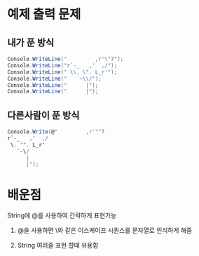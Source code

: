 # 예제 출력 문제

## 내가 푼 방식
``` cs
Console.WriteLine("         ,r'\"7");
Console.WriteLine("r`-_   ,'  ,/");
Console.WriteLine(" \\. \". L_r'");
Console.WriteLine("   `~\\/");
Console.WriteLine("      |");
Console.WriteLine("      |");
```

## 다른사람이 푼 방식
``` cs
Console.Write(@"         ,r'""7
r`-_   ,'  ,/
 \. "". L_r'
   `~\/
      |
      |");
```

# 배운점
String에 @를 사용하여 간략하게 표현가능
 
1. @을 사용하면 \와 같은 이스케이프 시퀀스를 문자열로 인식하게 해줌

2. String 여러줄 표현 할때 유용함
